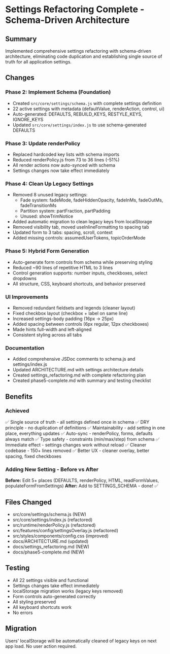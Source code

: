 # Settings Refactoring Complete - Schema-Driven Architecture

## Summary
Implemented comprehensive settings refactoring with schema-driven architecture, 
eliminating code duplication and establishing single source of truth for all 
application settings.

## Changes

### Phase 2: Implement Schema (Foundation)
- Created `src/core/settings/schema.js` with complete settings definition
- 22 active settings with metadata (defaultValue, renderAction, control, ui)
- Auto-generated: DEFAULTS, REBUILD_KEYS, RESTYLE_KEYS, IGNORE_KEYS
- Updated `src/core/settings/index.js` to use schema-generated DEFAULTS

### Phase 3: Update renderPolicy
- Replaced hardcoded key lists with schema imports
- Reduced renderPolicy.js from 73 to 36 lines (-51%)
- All render actions now auto-synced with schema
- Settings changes now take effect immediately

### Phase 4: Clean Up Legacy Settings
- Removed 8 unused legacy settings:
  - Fade system: fadeMode, fadeHiddenOpacity, fadeInMs, fadeOutMs, fadeTransitionMs
  - Partition system: partFraction, partPadding
  - Unused: showTrimNotice
- Added automatic migration to clean legacy keys from localStorage
- Removed visibility tab, moved useInlineFormatting to spacing tab
- Updated form to 3 tabs: spacing, scroll, context
- Added missing controls: assumedUserTokens, topicOrderMode

### Phase 5: Hybrid Form Generation
- Auto-generate form controls from schema while preserving styling
- Reduced ~90 lines of repetitive HTML to 3 lines
- Control generation supports: number inputs, checkboxes, select dropdowns
- All structure, CSS, keyboard shortcuts, and behavior preserved

### UI Improvements
- Removed redundant fieldsets and legends (cleaner layout)
- Fixed checkbox layout (checkbox + label on same line)
- Increased settings-body padding (16px → 25px)
- Added spacing between controls (6px regular, 12px checkboxes)
- Made hints full-width and left-aligned
- Consistent styling across all tabs

### Documentation
- Added comprehensive JSDoc comments to schema.js and settings/index.js
- Updated ARCHITECTURE.md with settings architecture details
- Created settings_refactoring.md with complete refactoring plan
- Created phase5-complete.md with summary and testing checklist

## Benefits

### Achieved
✅ Single source of truth - all settings defined once in schema
✅ DRY principle - no duplication of definitions
✅ Maintainability - add setting in one place, everything updates
✅ Auto-sync - renderPolicy, forms, defaults always match
✅ Type safety - constraints (min/max/step) from schema
✅ Immediate effect - settings changes work without reload
✅ Cleaner codebase - 150+ lines removed
✅ Better UX - cleaner overlay, better spacing, fixed checkboxes

### Adding New Setting - Before vs After
**Before:** Edit 5+ places (DEFAULTS, renderPolicy, HTML, readFormValues, populateFormFromSettings)
**After:** Add to SETTINGS_SCHEMA - done! ✅

## Files Changed
- src/core/settings/schema.js (NEW)
- src/core/settings/index.js (refactored)
- src/runtime/renderPolicy.js (refactored)
- src/features/config/settingsOverlay.js (refactored)
- src/styles/components/config.css (improved)
- docs/ARCHITECTURE.md (updated)
- docs/settings_refactoring.md (NEW)
- docs/phase5-complete.md (NEW)

## Testing
- All 22 settings visible and functional
- Settings changes take effect immediately
- localStorage migration works (legacy keys removed)
- Form controls auto-generated correctly
- All styling preserved
- All keyboard shortcuts work
- No errors

## Migration
Users' localStorage will be automatically cleaned of legacy keys on next app load.
No user action required.

